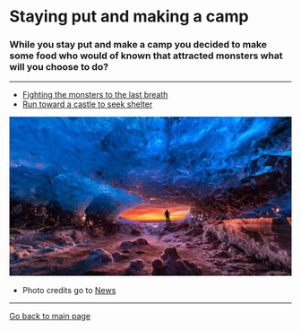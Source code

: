 # Staying put and making a camp
### While you stay put and make a camp you decided to make some food who would of known that attracted monsters what will you choose to do?

---

* [Fighting the monsters to the last breath](../ending-1.2/README.md)
* [Run toward a castle to seek shelter](../selection-3/README.md)

![](Cave-of-fires.jpg)
* Photo credits go to [News](https://news.yahoo.com/cave-fire-ice-slideshow-wp-150034825.html)

---

[Go back to main page](../README.md)